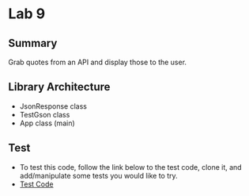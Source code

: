# Lab 9
## Summary
Grab quotes from an API and display those to the user.

## Library Architecture
- JsonResponse class
- TestGson class
- App class (main)

## Test
- To test this code, follow the link below to the test code, clone it, and add/manipulate some tests you would like to try.
- [Test Code](https://github.com/mattburger/TestGson/tree/master/src/test/java/TestGson)
